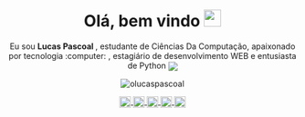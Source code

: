 <!--
**olucaspascoal/olucaspascoal** is a ✨ _special_ ✨ repository because its `README.md` (this file) appears on your GitHub profile.

Here are some ideas to get you started:

- 🔭 I’m currently working on ...
- 🌱 I’m currently learning ...
- 👯 I’m looking to collaborate on ...
- 🤔 I’m looking for help with ...
- 💬 Ask me about ...
- 📫 How to reach me: ...
- 😄 Pronouns: ...
- ⚡ Fun fact: ...
-->

<h1 align="center"> Olá, bem vindo <img src="https://raw.githubusercontent.com/kaueMarques/kaueMarques/master/hi.gif" width="30px"> </h1>
<p align="center"> 
    Eu sou  <b> Lucas Pascoal </b>, estudante de Ciências Da Computação, apaixonado por tecnologia :computer: , estagiário de desenvolvimento WEB e entusiasta de Python 
    <img align="center" src="https://img.icons8.com/color/20/python.png">
</p>

<p align="center">
  <img src="https://github-readme-stats.vercel.app/api?username=olucaspascoal&show_icons=true&theme=dark" alt="olucaspascoal"/> 
</p> 

<p align="center">
    <a href="https://twitter.com/olucaspascoal" target="_blank">
        <img align="center" src="https://cdn.jsdelivr.net/npm/simple-icons@3.0.1/icons/twitter.svg" height="20" width="20" />
    </a>
    <a href="https://linkedin.com/in/olucaspascoal" target="_blank">
        <img align="center" src="https://cdn.jsdelivr.net/npm/simple-icons@3.0.1/icons/linkedin.svg" height="20" width="20" />
    </a>
    <a href="https://instagram.com/olucaspascoal" target="_blank">
        <img align="center" src="https://cdn.jsdelivr.net/npm/simple-icons@3.0.1/icons/instagram.svg" height="20" width="20" />
    </a>
    <a href="https://www.behance.net/lucaspascoal" target="_blank">
        <img align="center" src="https://cdn.jsdelivr.net/npm/simple-icons@3.13.0/icons/behance.svg" height="20" width="20" />
    </a>
    <a href="#" target="_blank">
        <img align="center" src="https://cdn.jsdelivr.net/npm/simple-icons@3.13.0/icons/sitepoint.svg" height="20" width="20" />
    </a>
</p>
